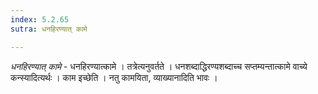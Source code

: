 ```yaml
---
index: 5.2.65
sutra: धनहिरण्यात् कामे

---
```

_धनहिरण्यात् कामे_ - धनहिरण्यात्कामे । तत्रेत्यनुवर्तते । धनशब्दाद्धिरण्यशब्दाच्च सप्तम्यन्तात्कामे वाच्ये कन्स्यादित्यर्थः । काम इच्छेति । नतु कामयिता, व्याख्यानादिति भावः ।